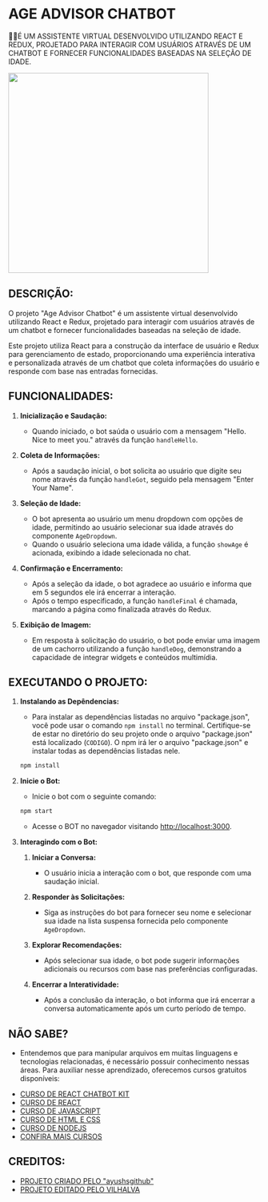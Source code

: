 # AGE ADVISOR CHATBOT
👨‍💻É UM ASSISTENTE VIRTUAL DESENVOLVIDO UTILIZANDO REACT E REDUX, PROJETADO PARA INTERAGIR COM USUÁRIOS ATRAVÉS DE UM CHATBOT E FORNECER FUNCIONALIDADES BASEADAS NA SELEÇÃO DE IDADE.

<img src="FOTO.mp4" align="center" width="400"> <br>

## DESCRIÇÃO:
O projeto "Age Advisor Chatbot" é um assistente virtual desenvolvido utilizando React e Redux, projetado para interagir com usuários através de um chatbot e fornecer funcionalidades baseadas na seleção de idade.

Este projeto utiliza React para a construção da interface de usuário e Redux para gerenciamento de estado, proporcionando uma experiência interativa e personalizada através de um chatbot que coleta informações do usuário e responde com base nas entradas fornecidas.

## FUNCIONALIDADES:
1. **Inicialização e Saudação:**
   - Quando iniciado, o bot saúda o usuário com a mensagem "Hello. Nice to meet you." através da função `handleHello`.

2. **Coleta de Informações:**
   - Após a saudação inicial, o bot solicita ao usuário que digite seu nome através da função `handleGot`, seguido pela mensagem "Enter Your Name".

3. **Seleção de Idade:**
   - O bot apresenta ao usuário um menu dropdown com opções de idade, permitindo ao usuário selecionar sua idade através do componente `AgeDropdown`.
   - Quando o usuário seleciona uma idade válida, a função `showAge` é acionada, exibindo a idade selecionada no chat.

4. **Confirmação e Encerramento:**
   - Após a seleção da idade, o bot agradece ao usuário e informa que em 5 segundos ele irá encerrar a interação.
   - Após o tempo especificado, a função `handleFinal` é chamada, marcando a página como finalizada através do Redux.

5. **Exibição de Imagem:**
   - Em resposta à solicitação do usuário, o bot pode enviar uma imagem de um cachorro utilizando a função `handleDog`, demonstrando a capacidade de integrar widgets e conteúdos multimídia.

## EXECUTANDO O PROJETO:   
1. **Instalando as Depêndencias:**
   - Para instalar as dependências listadas no arquivo "package.json", você pode usar o comando `npm install` no terminal. Certifique-se de estar no diretório do seu projeto onde o arquivo "package.json" está localizado (`CODIGO`). O npm irá ler o arquivo "package.json" e instalar todas as dependências listadas nele. 

   ```bash
   npm install
   ```

2. **Inicie o Bot:**
   - Inicie o bot com o seguinte comando:
    ```bash
    npm start
    ```

   - Acesse o BOT no navegador visitando [http://localhost:3000](http://localhost:3000/).

3. **Interagindo com o Bot:**
   1. **Iniciar a Conversa:**
      - O usuário inicia a interação com o bot, que responde com uma saudação inicial.

   2. **Responder às Solicitações:**
      - Siga as instruções do bot para fornecer seu nome e selecionar sua idade na lista suspensa fornecida pelo componente `AgeDropdown`.

   3. **Explorar Recomendações:**
      - Após selecionar sua idade, o bot pode sugerir informações adicionais ou recursos com base nas preferências configuradas.

   4. **Encerrar a Interatividade:**
      - Após a conclusão da interação, o bot informa que irá encerrar a conversa automaticamente após um curto período de tempo.

## NÃO SABE?
- Entendemos que para manipular arquivos em muitas linguagens e tecnologias relacionadas, é necessário possuir conhecimento nessas áreas. Para auxiliar nesse aprendizado, oferecemos cursos gratuitos disponíveis:
* [CURSO DE REACT CHATBOT KIT](https://github.com/VILHALVA/CURSO-DE-REACT-CHATBOT-KIT)
* [CURSO DE REACT](https://github.com/VILHALVA/CURSO-DE-REACT)
* [CURSO DE JAVASCRIPT](https://github.com/VILHALVA/CURSO-DE-JAVASCRIPT)
* [CURSO DE HTML E CSS](https://github.com/VILHALVA/CURSO-DE-HTML-E-CSS)
* [CURSO DE NODEJS](https://github.com/VILHALVA/CURSO-DE-NODEJS)
* [CONFIRA MAIS CURSOS](https://github.com/VILHALVA?tab=repositories&q=+topic:CURSO)

## CREDITOS:
- [PROJETO CRIADO PELO "ayushsgithub"](https://github.com/ayushsgithub/react_chatbot_kit)
- [PROJETO EDITADO PELO VILHALVA](https://github.com/VILHALVA)

